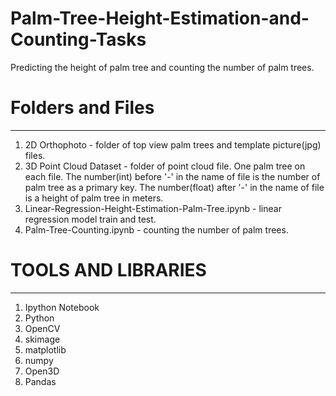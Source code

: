 # Palm-Tree-Height-Estimation-and-Counting-Tasks
Predicting the height of palm tree and counting the number of palm trees.

# Folders and Files 
-----

1. 2D Orthophoto - folder of top view palm trees and template picture(jpg) files.
2. 3D Point Cloud Dataset - folder of point cloud file. One palm tree on each file. The number(int) before '-' in the name of file is the number of palm tree as a primary key. The number(float) after '-' in the name of file is a height of palm tree in meters.
3. Linear-Regression-Height-Estimation-Palm-Tree.ipynb - linear regression model train and test.
4. Palm-Tree-Counting.ipynb - counting the number of palm trees.



# TOOLS AND LIBRARIES
-------------------

1. Ipython Notebook
2. Python
3. OpenCV
4. skimage
5. matplotlib
6. numpy
7. Open3D
8. Pandas

